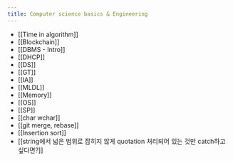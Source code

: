 ```yaml
---
title: Computer science basics & Engineering
---
```

- [[Time in algorithm]]
- [[Blockchain]]
- [[DBMS - Intro]]
- [[DHCP]]
- [[DS]]
- [[GT]]
- [[IA]]
- [[MLDL]]
- [[Memory]]
- [[OS]]
- [[SP]]
- [[char wchar]]
- [[git merge, rebase]]
- [[Insertion sort]]
- [[string에서 넓은 범위로 잡히지 않게 quotation 처리되어 있는 것만 catch하고 싶다면?]]